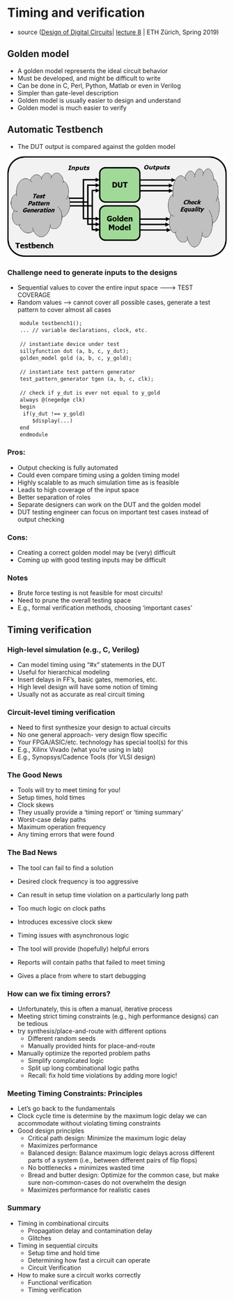 # Timing and verification
- source ([Design of Digital Circuits](https://safari.ethz.ch/digitaltechnik/spring2019/doku.php?id=schedule)| [lecture 8](https://www.youtube.com/watch?v=N7uENNORKB4&list=PL5Q2soXY2Zi8J58xLKBNFQFHRO3GrXxA9&index=9) | ETH Zürich, Spring 2019)

## Golden model
- A golden model represents the ideal circuit behavior
- Must be developed, and might be difficult to write
- Can be done in C, Perl, Python, Matlab or even in Verilog
- Simpler than gate-level description
- Golden model is usually easier to design and understand
- Golden model is much easier to verify

## Automatic Testbench
- The DUT output is compared against the golden model

![Golden model verification](imgs/testing/golden-model-verification.png)

### Challenge need to generate inputs to the designs
- Sequential values to cover the entire input space --->  TEST COVERAGE
- Random values --> cannot cover all possible cases, generate a test pattern to cover almost all cases

```
    module testbench1();
    ... // variable declarations, clock, etc.

    // instantiate device under test
    sillyfunction dut (a, b, c, y_dut);
    golden_model gold (a, b, c, y_gold);

    // instantiate test pattern generator
    test_pattern_generator tgen (a, b, c, clk);

    // check if y_dut is ever not equal to y_gold
    always @(negedge clk)
    begin
   	 if(y_dut !== y_gold)
   	 	$display(...)
    end
    endmodule
```

### Pros:
- Output checking is fully automated
- Could even compare timing using a golden timing model
- Highly scalable to as much simulation time as is feasible
- Leads to high coverage of the input space
- Better separation of roles
- Separate designers can work on the DUT and the golden model
- DUT testing engineer can focus on important test cases instead of output checking

### Cons:
- Creating a correct golden model may be (very) difficult
- Coming up with good testing inputs may be difficult

### Notes
- Brute force testing is not feasible for most circuits!
- Need to prune the overall testing space
- E.g., formal verification methods, choosing ‘important cases’


## Timing verification
### High-level simulation (e.g., C, Verilog)
- Can model timing using “#x” statements in the DUT
- Useful for hierarchical modeling
- Insert delays in FF’s, basic gates, memories, etc.
- High level design will have some notion of timing
- Usually not as accurate as real circuit timing

### Circuit-level timing verification
- Need to first synthesize your design to actual circuits
- No one general approach- very design flow specific
- Your FPGA/ASIC/etc. technology has special tool(s) for this
- E.g., Xilinx Vivado (what you’re using in lab)
- E.g., Synopsys/Cadence Tools (for VLSI design)

### The Good News
- Tools will try to meet timing for you!
- Setup times, hold times
- Clock skews
- They usually provide a ‘timing report’ or ‘timing summary’
- Worst-case delay paths
- Maximum operation frequency
- Any timing errors that were found

### The Bad News
- The tool can fail to find a solution
- Desired clock frequency is too aggressive
- Can result in setup time violation on a particularly long path
- Too much logic on clock paths
- Introduces excessive clock skew
- Timing issues with asynchronous logic

- The tool will provide (hopefully) helpful errors  
- Reports will contain paths that failed to meet timing
- Gives a place from where to start debugging

### How can we fix timing errors?
- Unfortunately, this is often a manual, iterative process
- Meeting strict timing constraints (e.g., high performance designs) can be tedious
- try synthesis/place-and-route with different options
    - Different random seeds
    - Manually provided hints for place-and-route
- Manually optimize the reported problem paths
    - Simplify complicated logic
    - Split up long combinational logic paths
    - Recall: fix hold time violations by adding more logic!

### Meeting Timing Constraints: Principles
- Let’s go back to the fundamentals
- Clock cycle time is determine by the maximum logic delay we can accommodate without violating timing constraints
- Good design principles
    - Critical path design: Minimize the maximum logic delay
    - Maximizes performance
    - Balanced design: Balance maximum logic delays across different parts of a system (i.e., between different pairs of flip flops)
    - No bottlenecks + minimizes wasted time
    - Bread and butter design: Optimize for the common case, but make sure non-common-cases do not overwhelm the design
    - Maximizes performance for realistic cases

### Summary
- Timing in combinational circuits
    - Propagation delay and contamination delay
    - Glitches
- Timing in sequential circuits
    - Setup time and hold time
    - Determining how fast a circuit can operate
    - Circuit Verification
- How to make sure a circuit works correctly
    - Functional verification
    - Timing verification